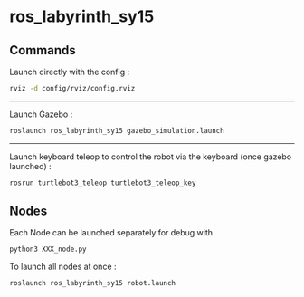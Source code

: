 # ros_labyrinth_sy15


## Commands

Launch directly with the config :
``` bash
rviz -d config/rviz/config.rviz
```

---

Launch Gazebo :
``` bash
roslaunch ros_labyrinth_sy15 gazebo_simulation.launch
```

---

Launch keyboard teleop to control the robot via the keyboard (once gazebo launched) :
``` bash
rosrun turtlebot3_teleop turtlebot3_teleop_key
```

## Nodes

Each Node can be launched separately for debug with
``` bash
python3 XXX_node.py
```

To launch all nodes at once :
``` bash
roslaunch ros_labyrinth_sy15 robot.launch
```